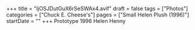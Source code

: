 +++
title = "IjOSJDutGuX6rSeSWAx4.avif"
draft = false
tags = ["Photos"]
categories = ["Chuck E. Cheese's"]
pages = ["Small Helen Plush (1996)"]
startDate = ""
+++
Prototype 1996 Helen Henny
